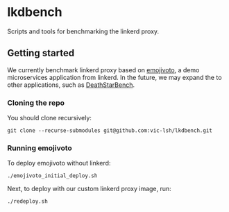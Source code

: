 # lkdbench

Scripts and tools for benchmarking the linkerd proxy.

## Getting started

We currently benchmark linkerd proxy based on [emojivoto](https://github.com/BuoyantIO/emojivoto),
a demo microservices application from linkerd. In the future, we may expand the
to other applications, such as [DeathStarBench](https://github.com/delimitrou/DeathStarBench).

### Cloning the repo

You should clone recursively:

```
git clone --recurse-submodules git@github.com:vic-lsh/lkdbench.git
```

### Running emojivoto

To deploy emojivoto without linkerd:

```
./emojivoto_initial_deploy.sh
```

Next, to deploy with our custom linkerd proxy image, run:

```
./redeploy.sh
```
